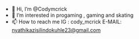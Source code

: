 - 👋 Hi, I’m @Codymcrick
- 👀 I’m interested in progaming , gaming and skating  
- 📫 How to reach me IG : cody_mcrick E-MAIL: nyathikazisilindokuhle23@gmail.com

<!---
Codymcrick/Codymcrick is a ✨ special ✨ repository because its `README.md` (this file) appears on your GitHub profile.
You can click the Preview link to take a look at your changes.
--->
